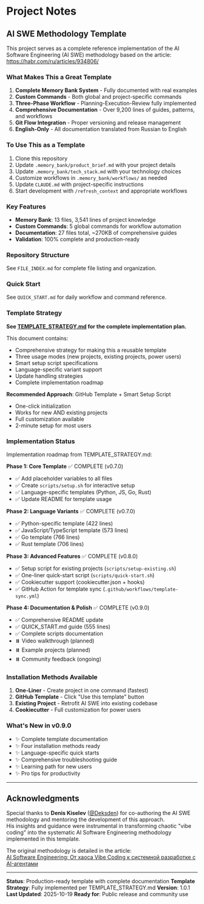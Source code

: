 # Project Notes

## AI SWE Methodology Template

This project serves as a complete reference implementation of the AI Software Engineering (AI SWE) methodology based on the article: https://habr.com/ru/articles/934806/

### What Makes This a Great Template

1. **Complete Memory Bank System** - Fully documented with real examples
2. **Custom Commands** - Both global and project-specific commands
3. **Three-Phase Workflow** - Planning-Execution-Review fully implemented
4. **Comprehensive Documentation** - Over 9,200 lines of guides, patterns, and workflows
5. **Git Flow Integration** - Proper versioning and release management
6. **English-Only** - All documentation translated from Russian to English

### To Use This as a Template

1. Clone this repository
2. Update `.memory_bank/product_brief.md` with your project details
3. Update `.memory_bank/tech_stack.md` with your technology choices
4. Customize workflows in `.memory_bank/workflows/` as needed
5. Update `CLAUDE.md` with project-specific instructions
6. Start development with `/refresh_context` and appropriate workflows

### Key Features

- **Memory Bank**: 13 files, 3,541 lines of project knowledge
- **Custom Commands**: 5 global commands for workflow automation
- **Documentation**: 27 files total, ~270KB of comprehensive guides
- **Validation**: 100% complete and production-ready

### Repository Structure

See `FILE_INDEX.md` for complete file listing and organization.

### Quick Start

See `QUICK_START.md` for daily workflow and command reference.

### Template Strategy

**See [TEMPLATE_STRATEGY.md](./TEMPLATE_STRATEGY.md) for the complete implementation plan.**

This document contains:
- Comprehensive strategy for making this a reusable template
- Three usage modes (new projects, existing projects, power users)
- Smart setup script specifications
- Language-specific variant support
- Update handling strategies
- Complete implementation roadmap

**Recommended Approach**: GitHub Template + Smart Setup Script
- One-click initialization
- Works for new AND existing projects
- Full customization available
- 2-minute setup for most users

### Implementation Status

Implementation roadmap from TEMPLATE_STRATEGY.md:

**Phase 1: Core Template** ✅ COMPLETE (v0.7.0)
- ✅ Add placeholder variables to all files
- ✅ Create `scripts/setup.sh` for interactive setup
- ✅ Language-specific templates (Python, JS, Go, Rust)
- ✅ Update README for template usage

**Phase 2: Language Variants** ✅ COMPLETE (v0.7.0)
- ✅ Python-specific template (422 lines)
- ✅ JavaScript/TypeScript template (573 lines)
- ✅ Go template (766 lines)
- ✅ Rust template (706 lines)

**Phase 3: Advanced Features** ✅ COMPLETE (v0.8.0)
- ✅ Setup script for existing projects (`scripts/setup-existing.sh`)
- ✅ One-liner quick-start script (`scripts/quick-start.sh`)
- ✅ Cookiecutter support (cookiecutter.json + hooks)
- ✅ GitHub Action for template sync (`.github/workflows/template-sync.yml`)

**Phase 4: Documentation & Polish** ✅ COMPLETE (v0.9.0)
- ✅ Comprehensive README update
- ✅ QUICK_START.md guide (555 lines)
- ✅ Complete scripts documentation
- ⏸️ Video walkthrough (planned)
- ⏸️ Example projects (planned)
- ⏸️ Community feedback (ongoing)

### Installation Methods Available

1. **One-Liner** - Create project in one command (fastest)
2. **GitHub Template** - Click "Use this template" button
3. **Existing Project** - Retrofit AI SWE into existing codebase
4. **Cookiecutter** - Full customization for power users

### What's New in v0.9.0

- ✨ Complete template documentation
- ✨ Four installation methods ready
- ✨ Language-specific quick starts
- ✨ Comprehensive troubleshooting guide
- ✨ Learning path for new users
- ✨ Pro tips for productivity

---

## Acknowledgments

Special thanks to **Denis Kiselev** ([@Deksden](https://t.me/Deksden)) for co-authoring the AI SWE methodology and mentoring the development of this approach.<br/>
His insights and guidance were instrumental in transforming chaotic "vibe coding" into the systematic AI Software Engineering methodology implemented in this template.

The original methodology is detailed in the article:<br/>
[AI Software Engineering: От хаоса Vibe Coding к системной разработке с AI-агентами](https://habr.com/ru/articles/934806/)

---

**Status**: Production-ready template with complete documentation
**Template Strategy**: Fully implemented per TEMPLATE_STRATEGY.md
**Version**: 1.0.1
**Last Updated**: 2025-10-19
**Ready for**: Public release and community use
